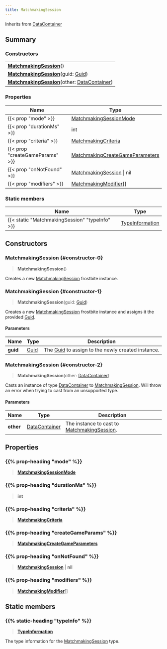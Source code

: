 ```yaml
---
title: MatchmakingSession
---
```


Inherits from [DataContainer](/vext/ref/shared/type/datacontainer)

## Summary

### Constructors

|  |
| --- |
| **[MatchmakingSession](#constructor-0)**() |
| **[MatchmakingSession](#constructor-1)**(guid: [Guid](/vext/ref/shared/type/guid)) |
| **[MatchmakingSession](#constructor-2)**(other: [DataContainer](/vext/ref/shared/type/datacontainer)) |

### Properties

| Name | Type |
| ---- | ---- |
| {{< prop "mode" >}} | [MatchmakingSessionMode](/vext/ref/fb/matchmakingsessionmode) |
| {{< prop "durationMs" >}} | int |
| {{< prop "criteria" >}} | [MatchmakingCriteria](/vext/ref/fb/matchmakingcriteria) |
| {{< prop "createGameParams" >}} | [MatchmakingCreateGameParameters](/vext/ref/fb/matchmakingcreategameparameters) |
| {{< prop "onNotFound" >}} | [MatchmakingSession](/vext/ref/fb/matchmakingsession) \| nil |
| {{< prop "modifiers" >}} | [MatchmakingModifier](/vext/ref/fb/matchmakingmodifier)[] |

### Static members

| Name | Type |
| ---- | ---- |
| {{< static "MatchmakingSession" "typeInfo" >}} | [TypeInformation](/vext/ref/shared/type/typeinformation) |

## Constructors

### MatchmakingSession {#constructor-0}

> **MatchmakingSession**()

Creates a new [MatchmakingSession](/vext/ref/fb/matchmakingsession) frostbite instance.

### MatchmakingSession {#constructor-1}

> **MatchmakingSession**(guid: [Guid](/vext/ref/shared/type/guid))

Creates a new [MatchmakingSession](/vext/ref/fb/matchmakingsession) frostbite instance and assigns it the provided [Guid](/vext/ref/shared/type/guid).

#### Parameters

| Name | Type | Description |
| ---- | ---- | ----------- |
| **guid** | [Guid](/vext/ref/shared/type/guid) | The [Guid](/vext/ref/shared/type/guid) to assign to the newly created instance. |

### MatchmakingSession {#constructor-2}

> **MatchmakingSession**(other: [DataContainer](/vext/ref/shared/type/datacontainer))

Casts an instance of type [DataContainer](/vext/ref/shared/type/datacontainer) to [MatchmakingSession](/vext/ref/fb/matchmakingsession). Will throw an error when trying to cast from an unsupported type.

#### Parameters

| Name | Type | Description |
| ---- | ---- | ----------- |
| **other** | [DataContainer](/vext/ref/shared/type/datacontainer) | The instance to cast to [MatchmakingSession](/vext/ref/fb/matchmakingsession). |

## Properties

### {{% prop-heading "mode" %}}

> **[MatchmakingSessionMode](/vext/ref/fb/matchmakingsessionmode)**

### {{% prop-heading "durationMs" %}}

> **int**

### {{% prop-heading "criteria" %}}

> **[MatchmakingCriteria](/vext/ref/fb/matchmakingcriteria)**

### {{% prop-heading "createGameParams" %}}

> **[MatchmakingCreateGameParameters](/vext/ref/fb/matchmakingcreategameparameters)**

### {{% prop-heading "onNotFound" %}}

> **[MatchmakingSession](/vext/ref/fb/matchmakingsession)** \| **nil**

### {{% prop-heading "modifiers" %}}

> **[MatchmakingModifier](/vext/ref/fb/matchmakingmodifier)**[]

## Static members

### {{% static-heading "typeInfo" %}}

> **[TypeInformation](/vext/ref/shared/type/typeinformation)**

The type information for the [MatchmakingSession](/vext/ref/fb/matchmakingsession) type.

